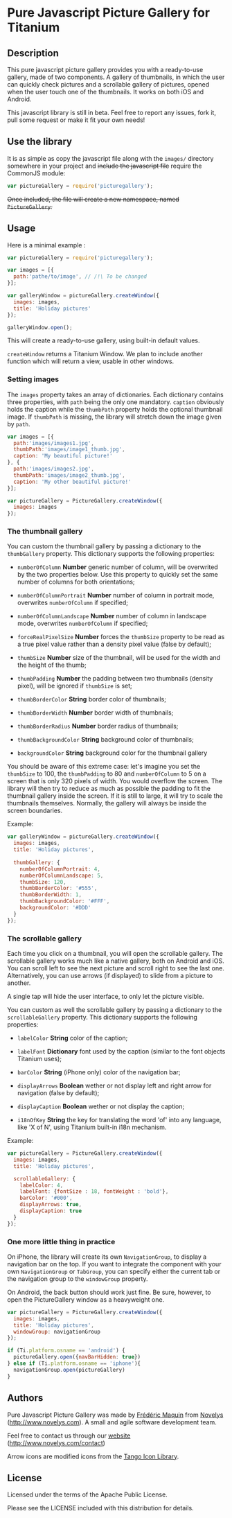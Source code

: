# Pure Javascript Picture Gallery for Titanium

## Description

This pure javascript picture gallery provides you with a ready-to-use gallery, made of two components. A gallery of thumbnails, in which the user can quickly check pictures and a scrollable gallery of pictures, opened when the user touch one of the thumbnails. It works on both iOS and Android.

This javascript library is still in beta. Feel free to report any issues, fork it, pull some request or make it fit your own needs!

## Use the library

It is as simple as copy the javascript file along with the `images/` directory somewhere in your project and ~~include the javascript file~~ require the CommonJS module:

```javascript
var pictureGallery = require('picturegallery');
```
  
~~Once included, the file will create a new namespace, named `PictureGallery`.~~

## Usage

Here is a minimal example :

```javascript
var pictureGallery = require('picturegallery');

var images = [{
  path:'pathe/to/image', // /!\ To be changed
}];

var galleryWindow = pictureGallery.createWindow({
  images: images,
  title: 'Holiday pictures'
});

galleryWindow.open();
```
  
This will create a ready-to-use gallery, using built-in default values.

`createWindow` returns a Titanium Window. We plan to include another function which will return a view, usable in other windows.

### Setting images

The `images` property takes an array of dictionaries. Each dictionary contains three properties, with `path` being the only one mandatory.
`caption` obviously holds the caption while the `thumbPath` property holds the optional thumbnail image. If `thumbPath` is missing, the library will stretch down the image given by `path`.

```javascript
var images = [{
  path:'images/images1.jpg',
  thumbPath:'images/image1_thumb.jpg',
  caption: 'My beautiful picture!'
}, {
  path:'images/images2.jpg',
  thumbPath:'images/image2_thumb.jpg',
  caption: 'My other beautiful picture!'
}];

var pictureGallery = PictureGallery.createWindow({
  images: images
});
```

### The thumbnail gallery

You can custom the thumbnail gallery by passing a dictionary to the `thumbGallery` property. This dictionary supports the following properties:

* `numberOfColumn` **Number** generic number of column, will be overwrited by the two properties below. Use this property to quickly set the same number of columns for both orientations;

* `numberOfColumnPortrait` **Number** number of column in portrait mode, overwrites `numberOfColumn` if specified;
* `numberOfColumnLandscape` **Number** number of column in landscape mode, overwrites `numberOfColumn` if specified;

* `forceRealPixelSize` **Number** forces the `thumbSize` property to be read as a true pixel value rather than a density pixel value (false by default);

* `thumbSize` **Number** size of the thumbnail, will be used for the width and the height of the thumb;
* `thumbPadding` **Number** the padding between two thumbnails (density pixel), will be ignored if `thumbSize` is set;
* `thumbBorderColor` **String** border color of thumbnails;
* `thumbBorderWidth` **Number** border width of thumbnails;
* `thumbBorderRadius` **Number** border radius of thumbnails;
* `thumbBackgroundColor` **String** background color of thumbnails;

* `backgroundColor` **String** background color for the thumbnail gallery

You should be aware of this extreme case: let's imagine you set the `thumbSize` to 100, the `thumbPadding` to 80 and `numberOfColumn` to 5 on a screen that is only 320 pixels of width. You would overflow the screen. The library will then try to reduce as much as possible the padding to fit the thumbnail gallery inside the screen. If it is still to large, it will try to scale the thumbnails themselves. Normally, the gallery will always be inside the screen boundaries.

Example:

```javascript
var galleryWindow = pictureGallery.createWindow({
  images: images,
  title: 'Holiday pictures',
  
  thumbGallery: {
    numberOfColumnPortrait: 4,
    numberOfColumnLandscape: 5,
    thumbSize: 120,
    thumbBorderColor: '#555',
    thumbBorderWidth: 1,
    thumbBackgroundColor: '#FFF',
    backgroundColor: '#DDD'
  }
});
```

### The scrollable gallery

Each time you click on a thumbnail, you will open the scrollable gallery. The scrollable gallery works much like a native gallery, both on Android and iOS. You can scroll left to see the next picture and scroll right to see the last one. Alternatively, you can use arrows (if displayed) to slide from a picture to another.

A single tap will hide the user interface, to only let the picture visible.

You can custom as well the scrollable gallery by passing a dictionary to the `scrollableGallery` property. This dictionary supports the following properties:

* `labelColor` **String** color of the caption;
* `labelFont` **Dictionary** font used by the caption (similar to the font objects Titanium uses);
* `barColor` **String** (iPhone only) color of the navigation bar;

* `displayArrows` **Boolean** wether or not display left and right arrow for navigation (false by default);
* `displayCaption` **Boolean** wether or not display the caption;
* `i18nOfKey` **String** the key for translating the word 'of' into any language, like 'X of N', using Titanium built-in i18n mechanism.

Example:

```javascript
var pictureGallery = PictureGallery.createWindow({
  images: images,
  title: 'Holiday pictures',

  scrollableGallery: {
    labelColor: 4,
    labelFont: {fontSize : 18, fontWeight : 'bold'},
    barColor: '#000',
    displayArrows: true,
    displayCaption: true
  }
});
```

### One more little thing in practice

On iPhone, the library will create its own `NavigationGroup`, to display a navigation bar on the top. If you want to integrate the component with your own `NavigationGroup` or `TabGroup`, you can specify either the current tab or the navigation group to the `windowGroup` property.

On Android, the back button should work just fine. Be sure, however, to open the PictureGallery window as a heavyweight one.

```javascript
var pictureGallery = PictureGallery.createWindow({
  images: images,
  title: 'Holiday pictures',
  windowGroup: navigationGroup
});

if (Ti.platform.osname == 'android') {
  pictureGallery.open({navBarHidden: true})
} else if (Ti.platform.osname == 'iphone'){
  navigationGroup.open(pictureGallery)
}
```

## Authors

Pure Javascript Picture Gallery was made by [Frédéric Maquin](http://www.fredericmaquin.com) from [Novelys](http://www.novelys.com) (http://www.novelys.com). A small and agile software development team.

Feel free to contact us through our [website](http://www.novelys.com/contact) (http://www.novelys.com/contact)

Arrow icons are modified icons from the [Tango Icon Library](http://tango.freedesktop.org/Tango_Icon_Library).

## License

Licensed under the terms of the Apache Public License.

Please see the LICENSE included with this distribution for details.